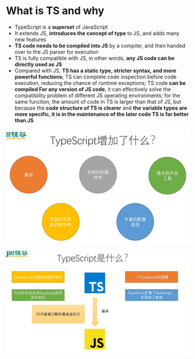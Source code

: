 # What is TS and why

* TypeScript is a **superset** of JavaScript&#x20;
* It extends JS, **introduces the concept of type** to JS, and adds many new features&#x20;
* **TS code needs to be compiled into JS** by a compiler, and then handed over to the JS parser for execution&#x20;
* TS is fully compatible with JS, in other words, **any JS code can be directly used as JS**&#x20;
* Compared with JS, **TS has a static type, stricter syntax, and more powerful functions**; TS can complete code inspection before code execution, reducing the chance of runtime exceptions; TS code **can be compiled For any version of JS code**, it can effectively solve the compatibility problem of different JS operating environments; for the same function, the amount of code in TS is larger than that of JS, but because the **code structure of TS is clearer** and **the variable types are more specific, it is in the maintenance of the later code TS is far better than JS**

![](<.gitbook/assets/image (3).png>)

![](<.gitbook/assets/image (2).png>)

​
